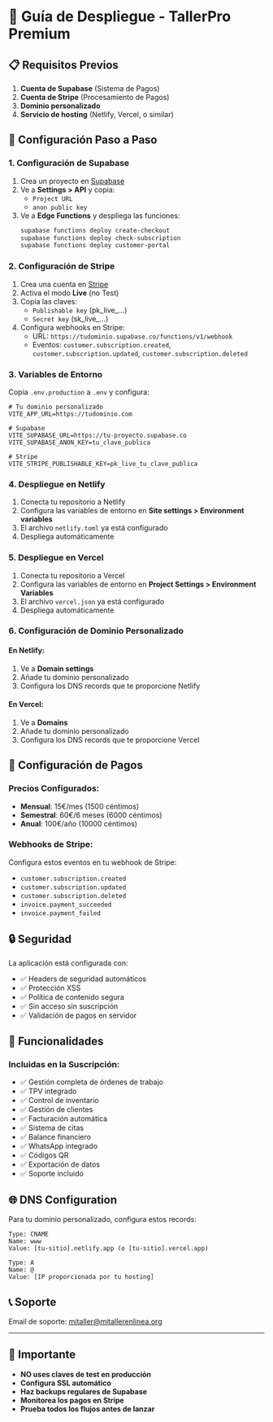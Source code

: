 # 🚀 Guía de Despliegue - TallerPro Premium

## 📋 Requisitos Previos

1. **Cuenta de Supabase** (Sistema de Pagos)
2. **Cuenta de Stripe** (Procesamiento de Pagos)
3. **Dominio personalizado**
4. **Servicio de hosting** (Netlify, Vercel, o similar)

## 🔧 Configuración Paso a Paso

### 1. Configuración de Supabase

1. Crea un proyecto en [Supabase](https://supabase.com)
2. Ve a **Settings > API** y copia:
   - `Project URL`
   - `anon public key`
3. Ve a **Edge Functions** y despliega las funciones:
   ```bash
   supabase functions deploy create-checkout
   supabase functions deploy check-subscription
   supabase functions deploy customer-portal
   ```

### 2. Configuración de Stripe

1. Crea una cuenta en [Stripe](https://stripe.com)
2. Activa el modo **Live** (no Test)
3. Copia las claves:
   - `Publishable key` (pk_live_...)
   - `Secret key` (sk_live_...)
4. Configura webhooks en Stripe:
   - URL: `https://tudominio.supabase.co/functions/v1/webhook`
   - Eventos: `customer.subscription.created`, `customer.subscription.updated`, `customer.subscription.deleted`

### 3. Variables de Entorno

Copia `.env.production` a `.env` y configura:

```env
# Tu dominio personalizado
VITE_APP_URL=https://tudominio.com

# Supabase
VITE_SUPABASE_URL=https://tu-proyecto.supabase.co
VITE_SUPABASE_ANON_KEY=tu_clave_publica

# Stripe
VITE_STRIPE_PUBLISHABLE_KEY=pk_live_tu_clave_publica
```

### 4. Despliegue en Netlify

1. Conecta tu repositorio a Netlify
2. Configura las variables de entorno en **Site settings > Environment variables**
3. El archivo `netlify.toml` ya está configurado
4. Despliega automáticamente

### 5. Despliegue en Vercel

1. Conecta tu repositorio a Vercel
2. Configura las variables de entorno en **Project Settings > Environment Variables**
3. El archivo `vercel.json` ya está configurado
4. Despliega automáticamente

### 6. Configuración de Dominio Personalizado

#### En Netlify:
1. Ve a **Domain settings**
2. Añade tu dominio personalizado
3. Configura los DNS records que te proporcione Netlify

#### En Vercel:
1. Ve a **Domains**
2. Añade tu dominio personalizado
3. Configura los DNS records que te proporcione Vercel

## 🏦 Configuración de Pagos

### Precios Configurados:
- **Mensual**: 15€/mes (1500 céntimos)
- **Semestral**: 60€/6 meses (6000 céntimos)
- **Anual**: 100€/año (10000 céntimos)

### Webhooks de Stripe:
Configura estos eventos en tu webhook de Stripe:
- `customer.subscription.created`
- `customer.subscription.updated` 
- `customer.subscription.deleted`
- `invoice.payment_succeeded`
- `invoice.payment_failed`

## 🔒 Seguridad

La aplicación está configurada con:
- ✅ Headers de seguridad automáticos
- ✅ Protección XSS
- ✅ Política de contenido segura
- ✅ Sin acceso sin suscripción
- ✅ Validación de pagos en servidor

## 📱 Funcionalidades

### Incluidas en la Suscripción:
- ✅ Gestión completa de órdenes de trabajo
- ✅ TPV integrado
- ✅ Control de inventario
- ✅ Gestión de clientes
- ✅ Facturación automática
- ✅ Sistema de citas
- ✅ Balance financiero
- ✅ WhatsApp integrado
- ✅ Códigos QR
- ✅ Exportación de datos
- ✅ Soporte incluido

## 🌐 DNS Configuration

Para tu dominio personalizado, configura estos records:

```
Type: CNAME
Name: www
Value: [tu-sitio].netlify.app (o [tu-sitio].vercel.app)

Type: A
Name: @
Value: [IP proporcionada por tu hosting]
```

## 📞 Soporte

Email de soporte: mitaller@mitallerenlinea.org

---

## 🚨 Importante

- **NO uses claves de test en producción**
- **Configura SSL automático**
- **Haz backups regulares de Supabase**
- **Monitorea los pagos en Stripe**
- **Prueba todos los flujos antes de lanzar**
